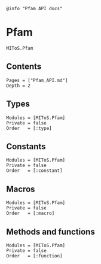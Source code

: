 ```@setup log
@info "Pfam API docs"
```

# Pfam

```@docs
MIToS.Pfam
```

## Contents

```@contents
Pages = ["Pfam_API.md"]
Depth = 2
```

## Types

```@autodocs
Modules = [MIToS.Pfam]
Private = false
Order   = [:type]
```

## Constants

```@autodocs
Modules = [MIToS.Pfam]
Private = false
Order   = [:constant]
```

## Macros

```@autodocs
Modules = [MIToS.Pfam]
Private = false
Order   = [:macro]
```

## Methods and functions

```@autodocs
Modules = [MIToS.Pfam]
Private = false
Order   = [:function]
```
